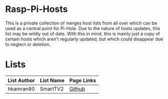 # Rasp-Pi-Hosts
This is a private collection of merges host lists from all over which can be used as a central point for Pi-Hole.
Due to the nature of hosts updates, this list may be wildly out of date.
With this in mind, this is mainly just a copy of certain hosts which aren't regularly updated, but which could disappear due to neglect or deletion.

# Lists
List Author | List Name | Page Links 
--- | --- | ---  
hkamran80 | SmartTV2 | [Github](https://gist.githubusercontent.com/hkamran80/779019103fcd306979411d44c8d38459/raw/5d5a2950777b9c1ea88d1e7ae5db921b300d9c39/SmartTV2.txt)
